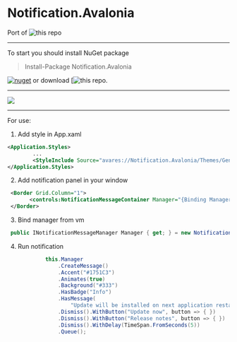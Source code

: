 # Notification.Avalonia

Port of ![this](https://github.com/Enterwell/Wpf.Notifications) repo

---
To start you should install NuGet package 
>   Install-Package Notification.Avalonia

[![nuget](https://img.shields.io/badge/nuget-notification-blue)](https://www.nuget.org/packages/Notification.Avalonia/)
or download [![this](https://www.nuget.org/packages/Notification.Avalonia/) repo.

---

![](https://github.com/AvaloniaCommunity/Avalonia.Notification/blob/master/Images/Avalonia.Notification.gif)

---

For use:

1. Add style in App.xaml

```xml
<Application.Styles>
        ...
        <StyleInclude Source="avares://Notification.Avalonia/Themes/Generic.xaml" />
</Application.Styles>

```

2. Add notification panel in your window

```xml
 <Border Grid.Column="1">
       <controls:NotificationMessageContainer Manager="{Binding Manager}" />
 </Border>
```

3. Bind manager from vm

```cs
 public INotificationMessageManager Manager { get; } = new NotificationMessageManager();
```

4. Run notification

```cs
            this.Manager
                .CreateMessage()
                .Accent("#1751C3")
                .Animates(true)
                .Background("#333")
                .HasBadge("Info")
                .HasMessage(
                    "Update will be installed on next application restart. This message will be dismissed after 5 seconds.")
                .Dismiss().WithButton("Update now", button => { })
                .Dismiss().WithButton("Release notes", button => { })
                .Dismiss().WithDelay(TimeSpan.FromSeconds(5))
                .Queue();
```
